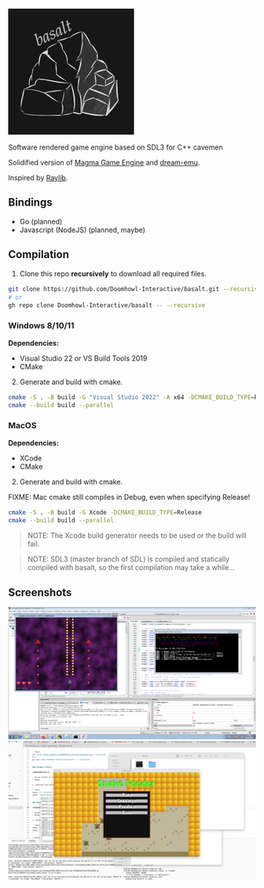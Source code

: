 ![basalt](misc/logo_small.png)

Software rendered game engine based on SDL3 for C++ cavemen

Solidified version of [Magma Game Engine](https://github.com/bramtechs/RaylibMagmaEngine) and [dream-emu](https://github.com/bramtechs/dream-emu).

Inspired by [Raylib](https://github.com/raysan5/raylib).

## Bindings

- Go (planned)
- Javascript (NodeJS) (planned, maybe)

## Compilation

1. Clone this repo **recursively** to download all required files.

```bash
git clone https://github.com/Doomhowl-Interactive/basalt.git --recursive
# or
gh repo clone Doomhowl-Interactive/basalt -- --recursive
```

### Windows 8/10/11

**Dependencies:**

- Visual Studio 22 or VS Build Tools 2019
- CMake

2. Generate and build with cmake.

```bash
cmake -S . -B build -G "Visual Studio 2022" -A x64 -DCMAKE_BUILD_TYPE=Release
cmake --build build --parallel
```

### MacOS

**Dependencies:**

- XCode
- CMake

2. Generate and build with cmake.

FIXME: Mac cmake still compiles in Debug, even when specifying Release!

```bash
cmake -S . -B build -G Xcode -DCMAKE_BUILD_TYPE=Release
cmake --build build --parallel
```

> NOTE: The Xcode build generator needs to be used or the build will fail.

> NOTE: SDL3 (master branch of SDL) is compiled and statically compiled with basalt,
> so the first compilation may take a while...

## Screenshots

![Preview](screenshots/windows7_2.PNG)
![Preview2](screenshots/macos.png)
